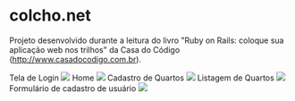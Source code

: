 # colcho.net
Projeto desenvolvido durante a leitura do livro "Ruby on Rails: coloque sua aplicação web nos trilhos" da Casa do Código (http://www.casadocodigo.com.br).

Tela de Login
<img src="http://s17.postimg.org/crn2ix0zz/Captura_de_tela_de_2015_12_01_01_16_59.png">
Home
<img src="http://s1.postimg.org/ig6ig1b8v/Captura_de_tela_de_2015_12_01_01_47_44.png">
Cadastro de Quartos
<img src="http://s18.postimg.org/hwb1ptd61/Captura_de_tela_de_2015_12_01_01_48_04.png">
Listagem de Quartos
<img src="http://s23.postimg.org/v63w81s0b/Captura_de_tela_de_2015_12_01_01_48_20.png">
Formulário de cadastro de usuário
<img src="http://s22.postimg.org/adqm0np8x/Captura_de_tela_de_2015_12_01_01_49_06.png">
